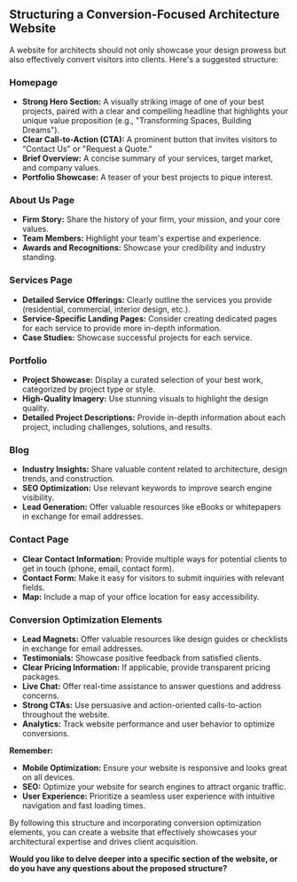 ## Structuring a Conversion-Focused Architecture Website

A website for architects should not only showcase your design prowess but also effectively convert visitors into clients. Here's a suggested structure:

### Homepage
* **Strong Hero Section:** A visually striking image of one of your best projects, paired with a clear and compelling headline that highlights your unique value proposition (e.g., "Transforming Spaces, Building Dreams").
* **Clear Call-to-Action (CTA):** A prominent button that invites visitors to "Contact Us" or "Request a Quote."
* **Brief Overview:** A concise summary of your services, target market, and company values.
* **Portfolio Showcase:** A teaser of your best projects to pique interest.

### About Us Page
* **Firm Story:** Share the history of your firm, your mission, and your core values.
* **Team Members:** Highlight your team's expertise and experience.
* **Awards and Recognitions:** Showcase your credibility and industry standing.

### Services Page
* **Detailed Service Offerings:** Clearly outline the services you provide (residential, commercial, interior design, etc.).
* **Service-Specific Landing Pages:** Consider creating dedicated pages for each service to provide more in-depth information.
* **Case Studies:** Showcase successful projects for each service.

### Portfolio
* **Project Showcase:** Display a curated selection of your best work, categorized by project type or style.
* **High-Quality Imagery:** Use stunning visuals to highlight the design quality.
* **Detailed Project Descriptions:** Provide in-depth information about each project, including challenges, solutions, and results.

### Blog
* **Industry Insights:** Share valuable content related to architecture, design trends, and construction.
* **SEO Optimization:** Use relevant keywords to improve search engine visibility.
* **Lead Generation:** Offer valuable resources like eBooks or whitepapers in exchange for email addresses.

### Contact Page
* **Clear Contact Information:** Provide multiple ways for potential clients to get in touch (phone, email, contact form).
* **Contact Form:** Make it easy for visitors to submit inquiries with relevant fields.
* **Map:** Include a map of your office location for easy accessibility.

### Conversion Optimization Elements
* **Lead Magnets:** Offer valuable resources like design guides or checklists in exchange for email addresses.
* **Testimonials:** Showcase positive feedback from satisfied clients.
* **Clear Pricing Information:** If applicable, provide transparent pricing packages.
* **Live Chat:** Offer real-time assistance to answer questions and address concerns.
* **Strong CTAs:** Use persuasive and action-oriented calls-to-action throughout the website.
* **Analytics:** Track website performance and user behavior to optimize conversions.

**Remember:**
* **Mobile Optimization:** Ensure your website is responsive and looks great on all devices.
* **SEO:** Optimize your website for search engines to attract organic traffic.
* **User Experience:** Prioritize a seamless user experience with intuitive navigation and fast loading times.

By following this structure and incorporating conversion optimization elements, you can create a website that effectively showcases your architectural expertise and drives client acquisition.

**Would you like to delve deeper into a specific section of the website, or do you have any questions about the proposed structure?**
